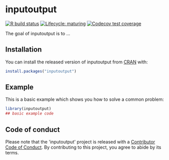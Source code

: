 
# inputoutput

<!-- badges: start -->
[![R build status](https://github.com/pachamaltese/inputoutput/workflows/R-CMD-check/badge.svg)](https://github.com/pachamaltese/inputoutput/actions)
[![Lifecycle: maturing](https://img.shields.io/badge/lifecycle-maturing-blue.svg)](https://www.tidyverse.org/lifecycle/#maturing)
[![Codecov test coverage](https://codecov.io/gh/pachamaltese/inputoutput/branch/master/graph/badge.svg)](https://codecov.io/gh/pachamaltese/inputoutput?branch=master)
<!-- badges: end -->

The goal of inputoutput is to ...

## Installation

You can install the released version of inputoutput from [CRAN](https://CRAN.R-project.org) with:

``` r
install.packages("inputoutput")
```

## Example

This is a basic example which shows you how to solve a common problem:

``` r
library(inputoutput)
## basic example code
```

## Code of conduct

Please note that the 'inputoutput' project is released with a
[Contributor Code of Conduct](.github/CODE_OF_CONDUCT.md).
By contributing to this project, you agree to abide by its terms.
